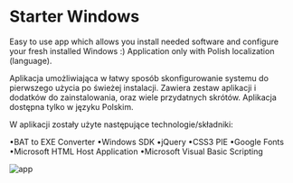 # Starter Windows
Easy to use app which allows you install needed software and configure your fresh installed Windows :)
Application only with Polish localization (language).

Aplikacja umożliwiająca w łatwy sposób skonfigurowanie systemu do pierwszego użycia po świeżej instalacji. Zawiera zestaw aplikacji i dodatków do zainstalowania, oraz wiele przydatnych skrótów. Aplikacja dostępna tylko w języku Polskim.

W aplikacji zostały użyte następujące technologie/składniki:

•BAT to EXE Converter
•Windows SDK
•jQuery
•CSS3 PIE
•Google Fonts
•Microsoft HTML Host Application
•Microsoft Visual Basic Scripting


<img src="https://i.imgur.com/TYgjHD3.png" alt="app">
